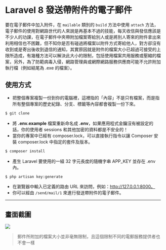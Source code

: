 # Laravel 8 發送帶附件的電子郵件

要在電子郵件中加入附件，在 `mailable` 類別的 `build` 方法中使用 `attach` 方法，電子郵件的使用對網路世代的人來說是再基本不過的技能，每天收信與發信應該是不少人的功課，在電子郵件中夾帶附加檔案寄給別人或是將別人寄來的附件拿出來利用相信也不困難，但不知你是否有碰過將檔案以附件方式寄給他人，對方卻沒有收到或是寄出後收到退信的通知，其實原因就是附件的檔案大小已超過可接受的上限所造成，有幾種方法可以解決此大小的限制，包括使用檔案共用服務或壓縮的檔案，另外，為了防範病毒入侵，網路管理員或網際網路服務供應商可能不允許附加執行檔（例如結尾為 .exe 的檔案）。

## 使用方式
- 把整個專案複製一份到你的電腦裡，這裡指的「內容」不是只有檔案，而是指所有整個專案的歷史紀錄、分支、標籤等內容都會複製一份下來。
```sh
$ git clone
```
- 將 __.env.example__ 檔案重新命名成 __.env__，如果應用程式金鑰沒有被設定的話，你的使用者 sessions 和其他加密的資料都是不安全的！
- 當你的專案中已經有 composer.lock，可以直接執行指令以讓 Composer 安裝 composer.lock 中指定的套件及版本。
```sh
$ composer install
```
- 產生 Laravel 要使用的一組 32 字元長度的隨機字串 APP_KEY 並存在 .env 內。
```sh
$ php artisan key:generate
```
- 在瀏覽器中輸入已定義的路由 URL 來訪問，例如：http://127.0.0.1:8000。
- 你可以經由 `/send/mail/1` 來進行發送帶附件的電子郵件。

----
## 畫面截圖
![](https://i.imgur.com/MiiF3P4.png)
> 郵件所附加的檔案大小並非毫無限制，且這個限制不同的電郵服務提供者也不會一樣
